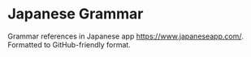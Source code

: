 # Japanese Grammar
Grammar references in Japanese app https://www.japaneseapp.com/. Formatted to GitHub-friendly format.
